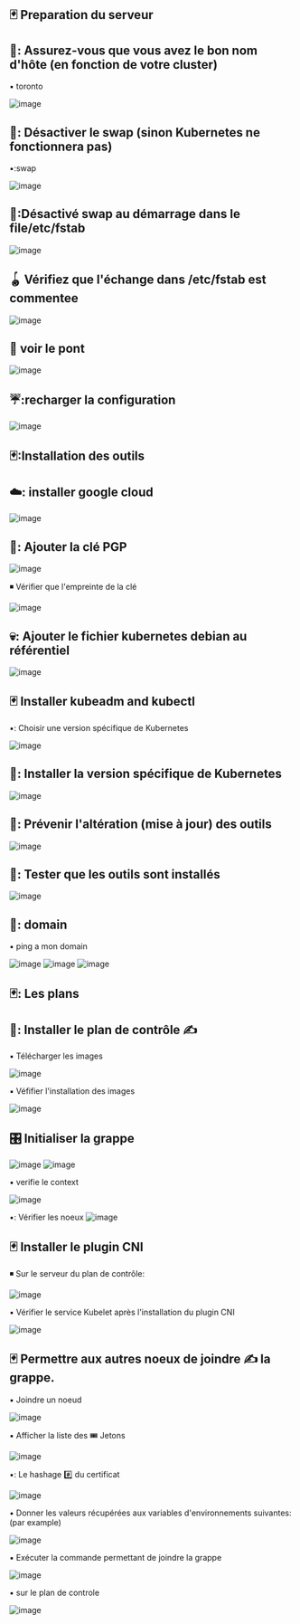  ## 🃏 Preparation du serveur
 

🐴: Assurez-vous que vous avez le bon nom d'hôte (en fonction de votre cluster) 
 ----------------------------------------------------------------------------
 ▪️ toronto

![image](images/1.1.PNG)

🐋: Désactiver le swap (sinon Kubernetes ne fonctionnera pas)
--------------------------------------------------------------
▪️:swap

![image](images/1.3.PNG)

🤸:Désactivé swap  au démarrage dans le file/etc/fstab
------------------------------------------------------------
![image](images/1.2.PNG)

🪀 Vérifiez que l'échange dans /etc/fstab est commentee
----------------------------------------------------
![image](images/1.4.PNG)

🎍 voir le pont
-----------------
![image](images/1.5.PNG)

☔:recharger la configuration
------------------------
![image](images/1.6.PNG)

## 🃏:Installation des outils

☁️: installer google cloud 
--------------------------
![image](images/2.1.PNG)

🔑: Ajouter la clé PGP
-------------------
![image](images/2.2.PNG)

◾ Vérifier que l'empreinte de la clé

![image](images/2.3.PNG)

💀: Ajouter le fichier kubernetes debian au référentiel
--------------------------------------------------------
![image](images/2.4.PNG)

## 🃏  Installer kubeadm and kubectl

▪️: Choisir une version spécifique de Kubernetes

![image](images/2.5.PNG)

🚆: Installer la version spécifique de Kubernetes
---------------------------------------------------
![image](images/2.6.PNG)

🍏:  Prévenir l'altération (mise à jour) des outils
----------------------------------------------------
 ![image](images/2.7.PNG)
 
 🧪: Tester que les outils sont installés
 ------------------------------------------
  ![image](images/2.8.PNG)
  
  ## 🥑: domain 
 ▪️ ping a mon domain 
 
 ![image](images/ping.PNG)                           ![image](images/domain.PNG)          ![image](images/ping1.PNG)        

 
  
  
  
## 🃏: Les plans

🥖: Installer le plan de contrôle ✍️
-------------------------------------

▪️  Télécharger les images 

![image](images/3.1.PNG)

▪️ Véfifier l'installation des images

![image](images/3.2.PNG)

 🎛️ Initialiser la grappe
 -------------------------
![image](images/3.3.PNG)                            ![image](images/3.4.PNG)


▪️ verifie le context 

 ![image](images/3.6.PNG)
 
 ▪️: Vérifier les noeux
  ![image](images/3.7.PNG)
 

## 🃏 Installer le plugin CNI

◾ Sur le serveur du plan de contrôle:

 ![image](images/4.1.PNG)
 
 ▪️ Vérifier le service  Kubelet après l'installation du plugin CNI
 
 ![image](images/4.2.PNG)
 
## 🃏 Permettre aux autres noeux de joindre ✍️ la grappe.

▪️ Joindre un noeud

 ![image](images/5.1.PNG)
 
 ▪️ Afficher la liste des 🎟️ Jetons
 
 ![image](images/5.2.PNG)
 
 ▪️: Le hashage #️⃣ du certificat 
 
 ![image](images/5.3.PNG)
 
 ▪️ Donner les valeurs récupérées aux variables d'environnements suivantes: (par example)
 
 ![image](images/5.4.PNG)
 
 ▪️ Exécuter la commande permettant de joindre la grappe
 
  ![image](images/5.5.PNG)
  
  ▪️ sur le plan de controle
  
 
  ![image](images/5.6.PNG)

 


